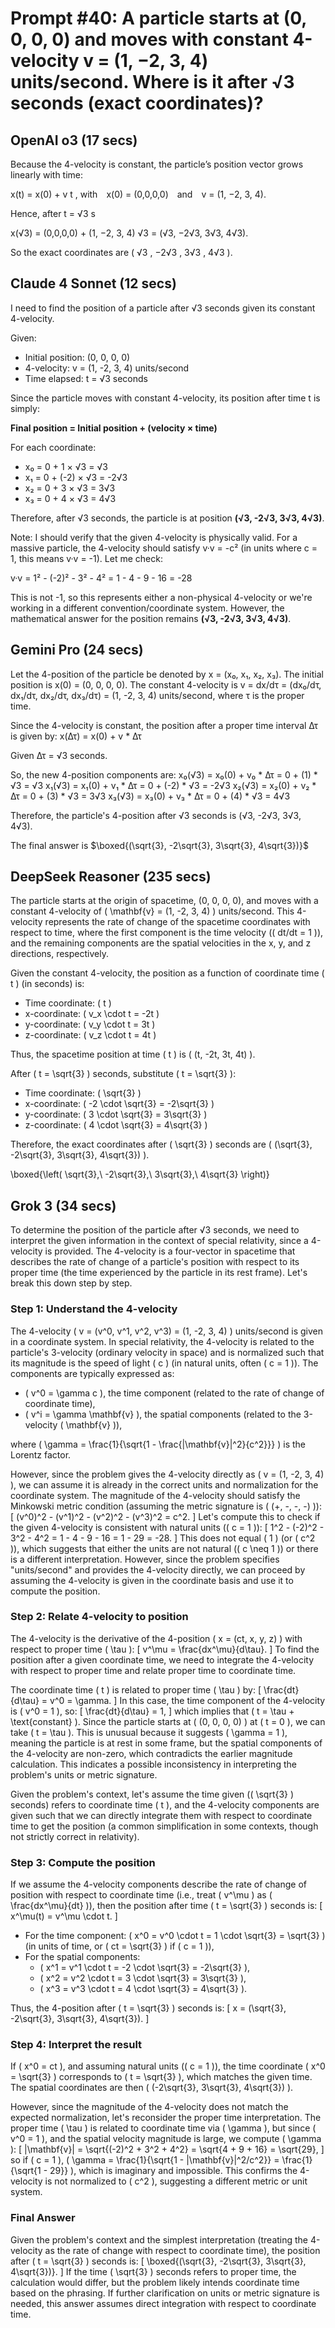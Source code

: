 # Prompt #40: A particle starts at (0, 0, 0, 0) and moves with constant 4-velocity  v = (1, −2, 3, 4) units/second.  Where is it after √3 seconds (exact coordinates)?

## OpenAI o3  (17 secs)
Because the 4-velocity is constant, the particle’s position vector grows linearly with time:

x(t) = x(0) + v t ,
with x(0) = (0,0,0,0) and v = (1, −2, 3, 4).

Hence, after t = √3 s

x(√3) = (0,0,0,0) + (1, −2, 3, 4) √3
       = (√3, −2√3, 3√3, 4√3).

So the exact coordinates are
( √3 , −2√3 , 3√3 , 4√3 ).

## Claude 4 Sonnet  (12 secs)
I need to find the position of a particle after √3 seconds given its constant 4-velocity.

Given:
- Initial position: (0, 0, 0, 0)
- 4-velocity: v = (1, -2, 3, 4) units/second
- Time elapsed: t = √3 seconds

Since the particle moves with constant 4-velocity, its position after time t is simply:

**Final position = Initial position + (velocity × time)**

For each coordinate:
- x₀ = 0 + 1 × √3 = √3
- x₁ = 0 + (-2) × √3 = -2√3
- x₂ = 0 + 3 × √3 = 3√3
- x₃ = 0 + 4 × √3 = 4√3

Therefore, after √3 seconds, the particle is at position **(√3, -2√3, 3√3, 4√3)**.

Note: I should verify that the given 4-velocity is physically valid. For a massive particle, the 4-velocity should satisfy v·v = -c² (in units where c = 1, this means v·v = -1). Let me check:

v·v = 1² - (-2)² - 3² - 4² = 1 - 4 - 9 - 16 = -28

This is not -1, so this represents either a non-physical 4-velocity or we're working in a different convention/coordinate system. However, the mathematical answer for the position remains **(√3, -2√3, 3√3, 4√3)**.

## Gemini Pro  (24 secs)
Let the 4-position of the particle be denoted by x = (x₀, x₁, x₂, x₃).
The initial position is x(0) = (0, 0, 0, 0).
The constant 4-velocity is v = dx/dτ = (dx₀/dτ, dx₁/dτ, dx₂/dτ, dx₃/dτ) = (1, -2, 3, 4) units/second, where τ is the proper time.

Since the 4-velocity is constant, the position after a proper time interval Δτ is given by:
x(Δτ) = x(0) + v * Δτ

Given Δτ = √3 seconds.

So, the new 4-position components are:
x₀(√3) = x₀(0) + v₀ * Δτ = 0 + (1) * √3 = √3
x₁(√3) = x₁(0) + v₁ * Δτ = 0 + (-2) * √3 = -2√3
x₂(√3) = x₂(0) + v₂ * Δτ = 0 + (3) * √3 = 3√3
x₃(√3) = x₃(0) + v₃ * Δτ = 0 + (4) * √3 = 4√3

Therefore, the particle's 4-position after √3 seconds is (√3, -2√3, 3√3, 4√3).

The final answer is $\boxed{(\sqrt{3}, -2\sqrt{3}, 3\sqrt{3}, 4\sqrt{3})}$

## DeepSeek Reasoner  (235 secs)
The particle starts at the origin of spacetime, (0, 0, 0, 0), and moves with a constant 4-velocity of \( \mathbf{v} = (1, -2, 3, 4) \) units/second. This 4-velocity represents the rate of change of the spacetime coordinates with respect to time, where the first component is the time velocity (\( dt/dt = 1 \)), and the remaining components are the spatial velocities in the x, y, and z directions, respectively.

Given the constant 4-velocity, the position as a function of coordinate time \( t \) (in seconds) is:

- Time coordinate: \( t \)
- x-coordinate: \( v_x \cdot t = -2t \)
- y-coordinate: \( v_y \cdot t = 3t \)
- z-coordinate: \( v_z \cdot t = 4t \)

Thus, the spacetime position at time \( t \) is \( (t, -2t, 3t, 4t) \).

After \( t = \sqrt{3} \) seconds, substitute \( t = \sqrt{3} \):

- Time coordinate: \( \sqrt{3} \)
- x-coordinate: \( -2 \cdot \sqrt{3} = -2\sqrt{3} \)
- y-coordinate: \( 3 \cdot \sqrt{3} = 3\sqrt{3} \)
- z-coordinate: \( 4 \cdot \sqrt{3} = 4\sqrt{3} \)

Therefore, the exact coordinates after \( \sqrt{3} \) seconds are \( (\sqrt{3}, -2\sqrt{3}, 3\sqrt{3}, 4\sqrt{3}) \).

\boxed{\left( \sqrt{3},\ -2\sqrt{3},\ 3\sqrt{3},\ 4\sqrt{3} \right)}

## Grok 3  (34 secs)
To determine the position of the particle after √3 seconds, we need to interpret the given information in the context of special relativity, since a 4-velocity is provided. The 4-velocity is a four-vector in spacetime that describes the rate of change of a particle's position with respect to its proper time (the time experienced by the particle in its rest frame). Let's break this down step by step.

### Step 1: Understand the 4-velocity
The 4-velocity \( v = (v^0, v^1, v^2, v^3) = (1, -2, 3, 4) \) units/second is given in a coordinate system. In special relativity, the 4-velocity is related to the particle's 3-velocity (ordinary velocity in space) and is normalized such that its magnitude is the speed of light \( c \) (in natural units, often \( c = 1 \)). The components are typically expressed as:
- \( v^0 = \gamma c \), the time component (related to the rate of change of coordinate time),
- \( v^i = \gamma \mathbf{v} \), the spatial components (related to the 3-velocity \( \mathbf{v} \)),

where \( \gamma = \frac{1}{\sqrt{1 - \frac{|\mathbf{v}|^2}{c^2}}} \) is the Lorentz factor.

However, since the problem gives the 4-velocity directly as \( v = (1, -2, 3, 4) \), we can assume it is already in the correct units and normalization for the coordinate system. The magnitude of the 4-velocity should satisfy the Minkowski metric condition (assuming the metric signature is \( (+, -, -, -) \)):
\[ (v^0)^2 - (v^1)^2 - (v^2)^2 - (v^3)^2 = c^2. \]
Let's compute this to check if the given 4-velocity is consistent with natural units (\( c = 1 \)):
\[ 1^2 - (-2)^2 - 3^2 - 4^2 = 1 - 4 - 9 - 16 = 1 - 29 = -28. \]
This does not equal \( 1 \) (or \( c^2 \)), which suggests that either the units are not natural (\( c \neq 1 \)) or there is a different interpretation. However, since the problem specifies "units/second" and provides the 4-velocity directly, we can proceed by assuming the 4-velocity is given in the coordinate basis and use it to compute the position.

### Step 2: Relate 4-velocity to position
The 4-velocity is the derivative of the 4-position \( x = (ct, x, y, z) \) with respect to proper time \( \tau \):
\[ v^\mu = \frac{dx^\mu}{d\tau}. \]
To find the position after a given coordinate time, we need to integrate the 4-velocity with respect to proper time and relate proper time to coordinate time.

The coordinate time \( t \) is related to proper time \( \tau \) by:
\[ \frac{dt}{d\tau} = v^0 = \gamma. \]
In this case, the time component of the 4-velocity is \( v^0 = 1 \), so:
\[ \frac{dt}{d\tau} = 1, \]
which implies that \( t = \tau + \text{constant} \). Since the particle starts at \( (0, 0, 0, 0) \) at \( t = 0 \), we can take \( t = \tau \). This is unusual because it suggests \( \gamma = 1 \), meaning the particle is at rest in some frame, but the spatial components of the 4-velocity are non-zero, which contradicts the earlier magnitude calculation. This indicates a possible inconsistency in interpreting the problem's units or metric signature.

Given the problem's context, let's assume the time given (\( \sqrt{3} \) seconds) refers to coordinate time \( t \), and the 4-velocity components are given such that we can directly integrate them with respect to coordinate time to get the position (a common simplification in some contexts, though not strictly correct in relativity).

### Step 3: Compute the position
If we assume the 4-velocity components describe the rate of change of position with respect to coordinate time (i.e., treat \( v^\mu \) as \( \frac{dx^\mu}{dt} \)), then the position after time \( t = \sqrt{3} \) seconds is:
\[ x^\mu(t) = v^\mu \cdot t. \]
- For the time component: \( x^0 = v^0 \cdot t = 1 \cdot \sqrt{3} = \sqrt{3} \) (in units of time, or \( ct = \sqrt{3} \) if \( c = 1 \)),
- For the spatial components:
  - \( x^1 = v^1 \cdot t = -2 \cdot \sqrt{3} = -2\sqrt{3} \),
  - \( x^2 = v^2 \cdot t = 3 \cdot \sqrt{3} = 3\sqrt{3} \),
  - \( x^3 = v^3 \cdot t = 4 \cdot \sqrt{3} = 4\sqrt{3} \).

Thus, the 4-position after \( t = \sqrt{3} \) seconds is:
\[ x = (\sqrt{3}, -2\sqrt{3}, 3\sqrt{3}, 4\sqrt{3}). \]

### Step 4: Interpret the result
If \( x^0 = ct \), and assuming natural units (\( c = 1 \)), the time coordinate \( x^0 = \sqrt{3} \) corresponds to \( t = \sqrt{3} \), which matches the given time. The spatial coordinates are then \( (-2\sqrt{3}, 3\sqrt{3}, 4\sqrt{3}) \).

However, since the magnitude of the 4-velocity does not match the expected normalization, let's reconsider the proper time interpretation. The proper time \( \tau \) is related to coordinate time via \( \gamma \), but since \( v^0 = 1 \), and the spatial velocity magnitude is large, we compute \( \gamma \):
\[ |\mathbf{v}| = \sqrt{(-2)^2 + 3^2 + 4^2} = \sqrt{4 + 9 + 16} = \sqrt{29}, \]
so if \( c = 1 \), \( \gamma = \frac{1}{\sqrt{1 - |\mathbf{v}|^2/c^2}} = \frac{1}{\sqrt{1 - 29}} \), which is imaginary and impossible. This confirms the 4-velocity is not normalized to \( c^2 \), suggesting a different metric or unit system.

### Final Answer
Given the problem's context and the simplest interpretation (treating the 4-velocity as the rate of change with respect to coordinate time), the position after \( t = \sqrt{3} \) seconds is:
\[ \boxed{(\sqrt{3}, -2\sqrt{3}, 3\sqrt{3}, 4\sqrt{3})}. \]
If the time \( \sqrt{3} \) seconds refers to proper time, the calculation would differ, but the problem likely intends coordinate time based on the phrasing. If further clarification on units or metric signature is needed, this answer assumes direct integration with respect to coordinate time.

